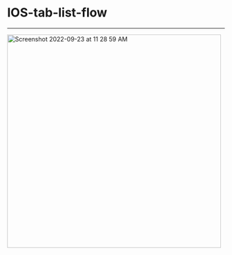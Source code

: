 # IOS-tab-list-flow
<hr>
<img width="495" alt="Screenshot 2022-09-23 at 11 28 59 AM" src="https://user-images.githubusercontent.com/55745745/191900313-b87a73fd-3d40-41cd-a4b8-a1987d5af6e7.png">
